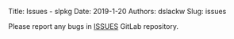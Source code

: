 Title: Issues - slpkg
Date: 2019-1-20
Authors: dslackw
Slug: issues

Please report any bugs in [ISSUES](https://gitlab.com/dslackw/slpkg/issues) GitLab repository.

